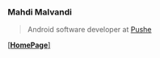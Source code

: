 ### Mahdi Malvandi
> Android software developer at [Pushe](https://pushe.co)

[[**HomePage**]](https://malv.ir)
